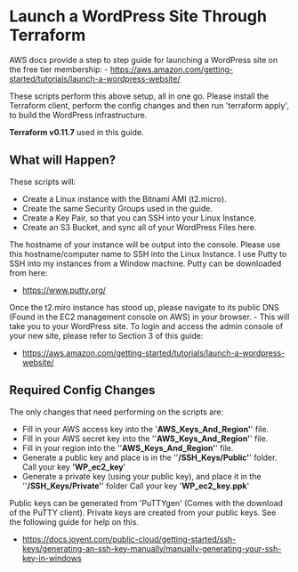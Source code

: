 # Launch a WordPress Site Through Terraform

AWS docs provide a step to step guide for launching a WordPress site on the free tier membership: - https://aws.amazon.com/getting-started/tutorials/launch-a-wordpress-website/

These scripts perform this above setup, all in one go. Please install the Terraform client, perform the config changes and then run 'terraform apply', to build the WordPress infrastructure.

**Terraform v0.11.7** used in this guide.

## What will Happen?

These scripts will:

- Create a Linux instance with the Bitnami AMI (t2.micro).
- Create the same Security Groups used in the guide.
- Create a Key Pair, so that you can SSH into your Linux Instance.
- Create an S3 Bucket, and sync all of your WordPress Files here.

The hostname of your instance will be output into the console. Please use this hostname/computer name to SSH into the Linux Instance. I use Putty to SSH into my instances from a Window machine. Putty can be downloaded from here:

- https://www.putty.org/

Once the t2.miro instance has stood up, please navigate to its public DNS (Found in the EC2 management console on AWS) in your browser. - This will take you to your WordPress site. To login and access the admin console of your new site, please refer to Section 3 of this guide:

- https://aws.amazon.com/getting-started/tutorials/launch-a-wordpress-website/

## Required Config Changes

The only changes that need performing on the scripts are:

- Fill in your AWS access key into the '**AWS_Keys_And_Region'**' file.
- Fill in your AWS secret key into the ''**AWS_Keys_And_Region'**' file.
- Fill in your region into the ''**AWS_Keys_And_Region'**' file.
- Generate a public key and place is in the ''**/SSH_Keys/Public'**' folder. Call your key **'WP_ec2_key**'
- Generate a private key (using your public key), and place it in the ''**/SSH_Keys/Private'**' folder Call your key '**WP_ec2_key.ppk**'

Public keys can be generated from 'PuTTYgen' (Comes with the download of the PuTTY client). Private keys are created from your public keys. See the following guide for help on this.

- https://docs.joyent.com/public-cloud/getting-started/ssh-keys/generating-an-ssh-key-manually/manually-generating-your-ssh-key-in-windows
